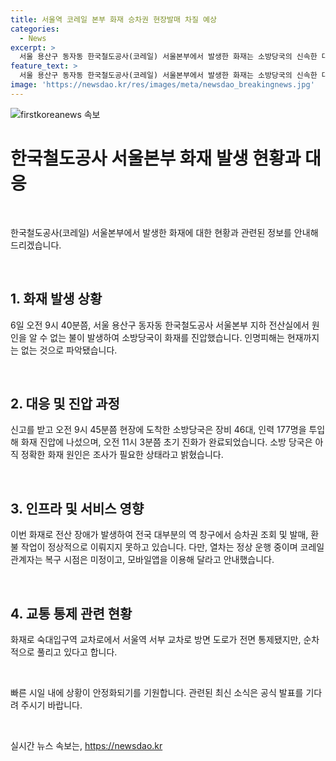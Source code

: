 ```yaml
---
title: 서울역 코레일 본부 화재 승차권 현장발매 차질 예상
categories:
  - News
excerpt: >
  서울 용산구 동자동 한국철도공사(코레일) 서울본부에서 발생한 화재는 소방당국의 신속한 대응 덕분에 초기 진화가 완료됐다. 화재로 지하 전산실에서 전부터 상층까지 덕트를 타고 번져 건물이 상당히 피해를 입었지만, 다행히 인명피해는 없는 것으로 알려졌다. 이번 사고로 인해 전국 대부분의 역 창구에서 승차권 조회나 발매, 환불 작업이 마비되었지만, 열차 운행은 정상적으로 이루어지고 있다. 현장 자동발권기의 작동이 중단됐지만, 코레일톡 등을 이용해 이용자들은 이용 가능하다고 한다.
feature_text: >
  서울 용산구 동자동 한국철도공사(코레일) 서울본부에서 발생한 화재는 소방당국의 신속한 대응 덕분에 초기 진화가 완료됐다. 화재로 지하 전산실에서 전부터 상층까지 덕트를 타고 번져 건물이 상당히 피해를 입었지만, 다행히 인명피해는 없는 것으로 알려졌다. 이번 사고로 인해 전국 대부분의 역 창구에서 승차권 조회나 발매, 환불 작업이 마비되었지만, 열차 운행은 정상적으로 이루어지고 있다. 현장 자동발권기의 작동이 중단됐지만, 코레일톡 등을 이용해 이용자들은 이용 가능하다고 한다.
image: 'https://newsdao.kr/res/images/meta/newsdao_breakingnews.jpg'
---
```


<p><img src="https://newsdao.kr/res/images/meta/newsdao_breakingnews.jpg" alt="firstkoreanews 속보" /></p>

<h1>한국철도공사 서울본부 화재 발생 현황과 대응</h1>

<p data-ke-size="size16">&nbsp;</p>

<p>한국철도공사(코레일) 서울본부에서 발생한 화재에 대한 현황과 관련된 정보를 안내해 드리겠습니다.</p>

<p data-ke-size="size16">&nbsp;</p>

<h2 data-ke-size="size26">1. 화재 발생 상황</h2>

<p data-ke-size="size16">6일 오전 9시 40분쯤, 서울 용산구 동자동 한국철도공사 서울본부 지하 전산실에서 원인을 알 수 없는 불이 발생하여 소방당국이 화재를 진압했습니다. 인명피해는 현재까지는 없는 것으로 파악됐습니다.</p>

<p data-ke-size="size16">&nbsp;</p>

<h2 data-ke-size="size26">2. 대응 및 진압 과정</h2>

<p data-ke-size="size16">신고를 받고 오전 9시 45분쯤 현장에 도착한 소방당국은 장비 46대, 인력 177명을 투입해 화재 진압에 나섰으며, 오전 11시 3분쯤 초기 진화가 완료되었습니다. 소방 당국은 아직 정확한 화재 원인은 조사가 필요한 상태라고 밝혔습니다.</p>

<p data-ke-size="size16">&nbsp;</p>

<h2 data-ke-size="size26">3. 인프라 및 서비스 영향</h2>

<p data-ke-size="size16">이번 화재로 전산 장애가 발생하여 전국 대부분의 역 창구에서 승차권 조회 및 발매, 환불 작업이 정상적으로 이뤄지지 못하고 있습니다. 다만, 열차는 정상 운행 중이며 코레일 관계자는 복구 시점은 미정이고, 모바일앱을 이용해 달라고 안내했습니다.</p>

<p data-ke-size="size16">&nbsp;</p>

<h2 data-ke-size="size26">4. 교통 통제 관련 현황</h2>

<p data-ke-size="size16">화재로 숙대입구역 교차로에서 서울역 서부 교차로 방면 도로가 전면 통제됐지만, 순차적으로 풀리고 있다고 합니다.</p>

<p data-ke-size="size16">&nbsp;</p>

<p>빠른 시일 내에 상황이 안정화되기를 기원합니다. 관련된 최신 소식은 공식 발표를 기다려 주시기 바랍니다.</p>

<p data-ke-size="size16">&nbsp;</p>
실시간 뉴스 속보는, <a href="https://newsdao.kr" rel="dofollow">https://newsdao.kr</a>


